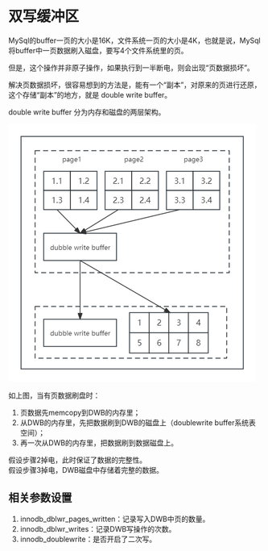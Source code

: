 # 双写缓冲区
MySql的buffer一页的大小是16K，文件系统一页的大小是4K，也就是说，MySql将buffer中一页数据刷入磁盘，要写4个文件系统里的页。

但是，这个操作并非原子操作，如果执行到一半断电，则会出现“页数据损坏”。

解决页数据损坏，很容易想到的方法是，能有一个“副本”，对原来的页进行还原，这个存储“副本”的地方，就是 double write buffer。

double write buffer 分为内存和磁盘的两层架构。

![change buffer](../image/MySQL/double-write-buffer.png)


如上图，当有页数据刷盘时：
1. 页数据先memcopy到DWB的内存里；
2. 从DWB的内存里，先把数据刷到DWB的磁盘上（doublewrite buffer系统表空间）；
3. 再一次从DWB的内存里，把数据刷到数据磁盘上。

假设步骤2掉电，此时保证了数据的完整性。  
假设步骤3掉电，DWB磁盘中存储着完整的数据。

## 相关参数设置
1. innodb_dblwr_pages_written：记录写入DWB中页的数量。
2. innodb_dblwr_writes：记录DWB写操作的次数。
3. innodb_doublewrite：是否开启了二次写。